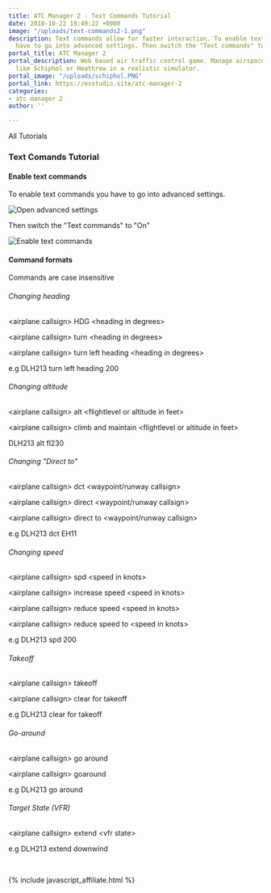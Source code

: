```yaml
---
title: ATC Manager 2 - Text Commands Tutorial
date: 2018-10-22 19:49:22 +0000
image: "/uploads/text-commands2-1.png"
description: Text commands allow for faster interaction. To enable text commands you
  have to go into advanced settings. Then switch the "Text commands" to "On"
portal_title: ATC Manager 2
portal_description: Web based air traffic control game. Manage airspace of busy airports
  like Schiphol or Heathrow in a realistic simulator.
portal_image: "/uploads/schiphol.PNG"
portal_link: https://esstudio.site/atc-manager-2
categories:
- atc manager 2
author: ''

---
```

All Tutorials

### Text Comands Tutorial

#### Enable text commands

To enable text commands you have to go into advanced settings.

![Open advanced settings](https://esstudio.site/atc-manager-2/assets/images/tutorials/text-commands/advanced-settings.png)

Then switch the "Text commands" to "On"

![Enable text commands](https://esstudio.site/atc-manager-2/assets/images/tutorials/text-commands/text-commands.png)

#### Command formats

Commands are case insensitive

###### Changing heading

&lt;airplane callsign&gt; HDG &lt;heading in degrees&gt;

&lt;airplane callsign&gt; turn &lt;heading in degrees&gt;

&lt;airplane callsign&gt; turn left heading &lt;heading in degrees&gt;

e.g DLH213 turn left heading 200

###### Changing altitude

&lt;airplane callsign&gt; alt &lt;flightlevel or altitude in feet&gt;

&lt;airplane callsign&gt; climb and maintain &lt;flightlevel or altitude in feet&gt;

DLH213 alt fl230

###### Changing "Direct to"

&lt;airplane callsign&gt; dct &lt;waypoint/runway callsign&gt;

&lt;airplane callsign&gt; direct &lt;waypoint/runway callsign&gt;

&lt;airplane callsign&gt; direct to &lt;waypoint/runway callsign&gt;

e.g DLH213 dct EH11

###### Changing speed

&lt;airplane callsign&gt; spd &lt;speed in knots&gt;

&lt;airplane callsign&gt; increase speed &lt;speed in knots&gt;

&lt;airplane callsign&gt; reduce speed &lt;speed in knots&gt;

&lt;airplane callsign&gt; reduce speed to &lt;speed in knots&gt;

e.g DLH213 spd 200

###### Takeoff

&lt;airplane callsign&gt; takeoff

&lt;airplane callsign&gt; clear for takeoff

e.g DLH213 clear for takeoff

###### Go-around

&lt;airplane callsign&gt; go around

&lt;airplane callsign&gt; goaround

e.g DLH213 go around

###### Target State (VFR)

&lt;airplane callsign&gt; extend &lt;vfr state&gt;

e.g DLH213 extend downwind

<br>

{% include javascript_affiliate.html %}